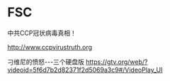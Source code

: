 # FSC
中共CCP冠状病毒真相！

http://www.ccpvirustruth.org

刁维尼的愤怒---三个硬盘版
https://gtv.org/web/?videoid=5f6d7b2d82371f2d5069a3c9#/VideoPlay_UI
